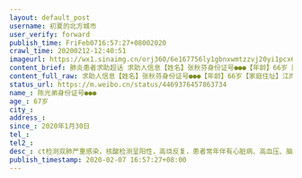 ```yaml
---
layout: default_post
username: 初夏的北方城市
user_verify: forward
publish_time: FriFeb0716:57:27+08002020
crawl_time: 20200212-12:40:51
imageurl: https://wx1.sinaimg.cn/orj360/6e167756ly1gbnxwmtzzvj20yi1pcx6p.jpg,https://wx2.sinaimg.cn/orj360/6e167756ly1gbnxwob43nj20yi1pchdt.jpg
content_brief: 肺炎患者求助超话 求助人信息【姓名】张秋芬身份证号●●●【年龄】66岁【家庭住址】江岸区江大路统建大江园 12栋二单元101【患病时间】2020年1月30日【病情描述】ct检测双肺严重感染，核酸检测呈阳性，高烧反复、目前已进入呼吸困难、吞咽困难阶段。病情危重但是目前，患者伴 ...全文
content_full_raw: 求助人信息【姓名】张秋芬身份证号●●●【年龄】66岁【家庭住址】江岸区江大路统建大江园12栋二单元101【患病时间】2020年1月30日【病情描述】ct检测双肺严重感染，核酸检测呈阳性，高烧反复、目前已进入呼吸困难、吞咽困难阶段。病情危重但是目前，患者伴随有哮喘、心脏病、高血压，哮喘等基础病，于昨日起家里靠呼吸机维持现状。联系人：姐姐陈蓓●●●【姓名】陈光弟身份证号：●●●【年龄】67岁【家庭住址】江岸区江大路统建大江园12栋二单元101【患病时间】2020年1月30日【病情描述】ct检测双肺严重感染，核酸检测呈阳性，高烧反复，患者常年伴有心脏病、高血压、脑部肿瘤，病情危重。联系人：姐姐陈蓓●●●
status_url: https://m.weibo.cn/status/4469376457863734
name_: 陈光弟身份证号●●●
age_: 67岁
city_: 
address_: 
since_: 2020年1月30日
tel_: 
tel2_: 
desc_: ct检测双肺严重感染，核酸检测呈阳性，高烧反复，患者常年伴有心脏病、高血压、脑部肿瘤，病情危重。联系人姐姐陈蓓●●●
publish_timestamp: 2020-02-07 16:57:27+08:00
---
```

